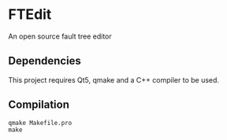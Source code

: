 # FTEdit
An open source fault tree editor

## Dependencies
This project requires Qt5, qmake and a C++ compiler to be used.

## Compilation
```shell
qmake Makefile.pro
make
```